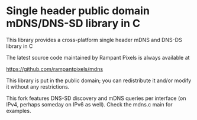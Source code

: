 # Single header public domain mDNS/DNS-SD library in C

This library provides a cross-platform single header mDNS and DNS-DS library in C
  
The latest source code maintained by Rampant Pixels is always available at

https://github.com/rampantpixels/mdns

This library is put in the public domain; you can redistribute it and/or modify it without any restrictions.

This fork features DNS-SD discovery and mDNS queries per interface (on IPv4, perhaps someday on IPv6 as well). Check the mdns.c main for examples.

